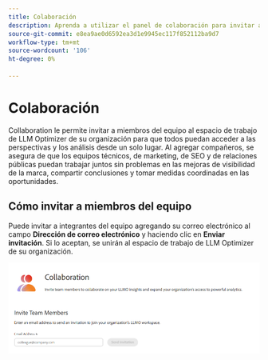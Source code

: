 ```yaml
---
title: Colaboración
description: Aprenda a utilizar el panel de colaboración para invitar a miembros del equipo al espacio de trabajo de LLM Optimizer de su organización.
source-git-commit: e8ea9ae0d6592ea3d1e9945ec117f852112ba9d7
workflow-type: tm+mt
source-wordcount: '106'
ht-degree: 0%

---
```



# Colaboración

Collaboration le permite invitar a miembros del equipo al espacio de trabajo de LLM Optimizer de su organización para que todos puedan acceder a las perspectivas y los análisis desde un solo lugar. Al agregar compañeros, se asegura de que los equipos técnicos, de marketing, de SEO y de relaciones públicas puedan trabajar juntos sin problemas en las mejoras de visibilidad de la marca, compartir conclusiones y tomar medidas coordinadas en las oportunidades.

## Cómo invitar a miembros del equipo

Puede invitar a integrantes del equipo agregando su correo electrónico al campo **Dirección de correo electrónico** y haciendo clic en **Enviar invitación**. Si lo aceptan, se unirán al espacio de trabajo de LLM Optimizer de su organización.

![Invitación de Collaboration](/help/dashboards/assets/collaboration.png)
